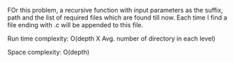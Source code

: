 FOr this problem, a recursive function with input parameters as the suffix, path and the list of required files which are found till now. 
Each time I find a file ending with .c will be appended to this file.

Run time complexity: O(depth X Avg. number of directory in each level)

Space complexity: O(depth)
